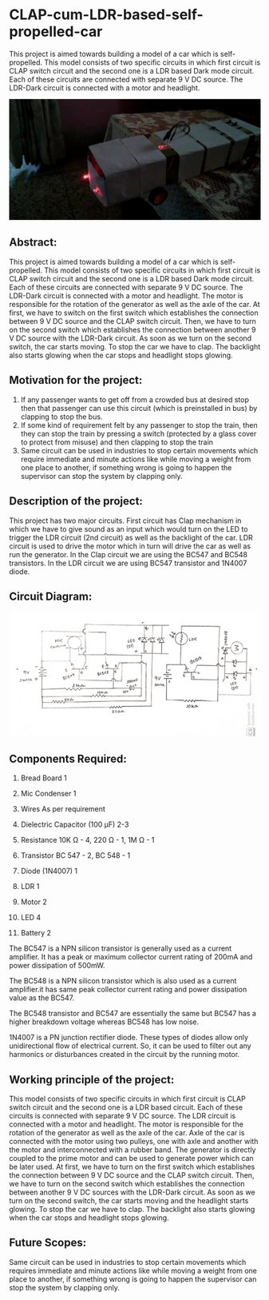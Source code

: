 # CLAP-cum-LDR-based-self-propelled-car

This  project is aimed towards building a model of a car which is self-propelled. This model consists of two specific circuits in which first circuit is CLAP switch circuit and the second one is a LDR based Dark mode circuit. Each of these circuits are connected with separate 9 V DC source. The LDR-Dark circuit is connected with a motor and headlight.

![CLAP-cum-LDR-based-self-propelled-car](https://github.com/GraniteMask/CLAP-cum-LDR-based-self-propelled-car/blob/master/CLAP_cum_LDR_based_self_propelled_car.jpg?raw=true)

## Abstract:

This project is aimed towards building a model of a car which is self-propelled. This model consists of two specific circuits in which first circuit is CLAP switch circuit and the second one is a LDR based Dark mode circuit. Each of these circuits are connected with separate 9 V DC source. The LDR-Dark circuit is connected with a motor and headlight. The motor is responsible for the rotation of the generator as well as the axle of the car. At first, we have to switch on the first switch which establishes the connection between 9 V DC source and the CLAP switch circuit. Then, we have to turn on the second switch which establishes the connection between another 9 V DC source with the LDR-Dark circuit. As soon as we turn on the second switch, the car starts moving. To stop the car we have to clap. The backlight also starts glowing when the car stops and headlight stops glowing.

## Motivation for the project:

1)	If any passenger wants to get off from a crowded bus at desired stop then that passenger can use this circuit (which is preinstalled in bus) by clapping to stop the bus.
2)	If some kind of requirement felt by any passenger to stop the train, then they can stop the train by pressing a switch (protected by a glass cover to protect from misuse) and then clapping to stop the train
3)	Same circuit can be used in industries to stop certain movements which require immediate and minute actions like while moving a weight from one place to another, if something wrong is going to happen the supervisor can stop the system by clapping only.

## Description of the project:

This project has two major circuits. First circuit has Clap mechanism in which we have to give sound as an input which would turn on the LED to trigger the LDR circuit (2nd circuit) as well as the backlight of the car. LDR circuit is used to drive the motor which in turn will drive the car as well as run the generator. In the Clap circuit we are using the BC547 and BC548 transistors. In the LDR circuit we are using BC547 transistor and 1N4007 diode.

## Circuit Diagram:

![circuit_diagram](https://github.com/GraniteMask/CLAP-cum-LDR-based-self-propelled-car/blob/master/circuit_diagram.png?raw=true)

## Components Required:

1.	Bread Board	1
2.	Mic Condenser	1
3.	Wires	As per requirement
4.	Dielectric Capacitor (100 µF)	2-3
5.	Resistance 
      	10K Ω - 4,
      	220 Ω - 1,
      	1M Ω	-  1

6. Transistor 
      	BC 547  -  2,
      	BC 548	-  1
7.	Diode (1N4007)	1
8.	LDR 	1
9.	Motor	2
10.	LED	4
11.	Battery	2

The BC547 is a NPN silicon transistor is generally used as a current amplifier. It has a peak or maximum collector current rating of 200mA and power dissipation of 500mW.

The BC548 is a NPN silicon transistor which is also used as a current amplifier.it has same peak collector current rating and power dissipation value as the BC547.

The BC548 transistor and BC547 are essentially the same but BC547 has a higher breakdown voltage whereas BC548 has low noise.

1N4007 is a PN junction rectifier diode. These types of diodes allow only unidirectional flow of electrical current. So, it can be used to filter out any harmonics or disturbances created in the circuit by the running motor.

## Working principle of the project:

This model consists of two specific circuits in which first circuit is CLAP switch circuit and the second one is a LDR based circuit. Each of these circuits is connected with separate 9 V DC source.
The LDR circuit is connected with a motor and headlight. The motor is responsible for the rotation of the generator as well as the axle of the car. Axle of the car is connected with the motor using two pulleys, one with axle and another with the motor and interconnected with a rubber band. The generator is directly coupled to the prime motor and can be used to generate power which can be later used.
At first, we have to turn on the first switch which establishes the connection between 9 V DC source and the CLAP switch circuit. Then, we have to turn on the second switch which establishes the connection between another 9 V DC sources with the LDR-Dark circuit.
As soon as we turn on the second switch, the car starts moving and the headlight starts glowing. To stop the car we have to clap. The backlight also starts glowing when the car stops and headlight stops glowing.

## Future Scopes:

Same circuit can be used in industries to stop certain movements which requires immediate and minute actions like while moving a weight from one place to another, if something wrong is going to happen the supervisor can stop the system by clapping only.

